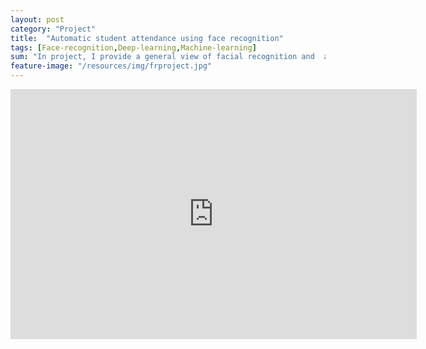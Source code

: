 ```yaml
---
layout: post
category: "Project"
title:  "Automatic student attendance using face recognition"
tags: [Face-recognition,Deep-learning,Machine-learning]
sum: "In project, I provide a general view of facial recognition and  and its the real life applications."
feature-image: "/resources/img/frproject.jpg"
---
```

<iframe width="650" height="400" src="https://www.youtube.com/embed/EOA7ys55NFI" frameborder="0" allow="accelerometer; autoplay; encrypted-media; gyroscope; picture-in-picture" allowfullscreen></iframe>
